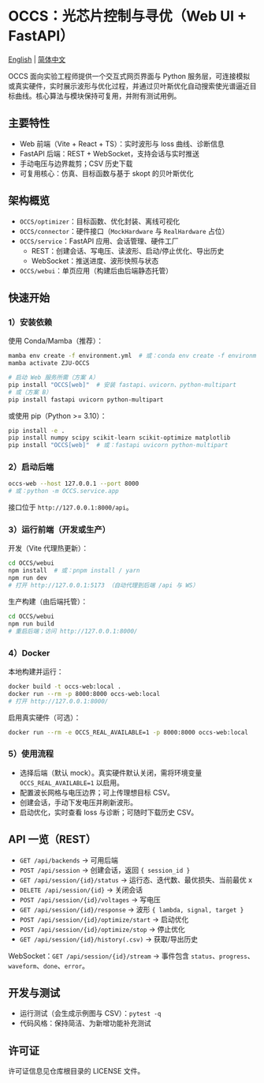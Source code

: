 # OCCS：光芯片控制与寻优（Web UI + FastAPI）

[English](./README.en.md) | [简体中文](./README.zh-CN.md)

OCCS 面向实验工程师提供一个交互式网页界面与 Python 服务层，可连接模拟或真实硬件，实时展示波形与优化过程，并通过贝叶斯优化自动搜索使光谱逼近目标曲线。核心算法与模块保持可复用，并附有测试用例。

## 主要特性

- Web 前端（Vite + React + TS）：实时波形与 loss 曲线、诊断信息
- FastAPI 后端：REST + WebSocket，支持会话与实时推送
- 手动电压与边界裁剪；CSV 历史下载
- 可复用核心：仿真、目标函数与基于 skopt 的贝叶斯优化

## 架构概览

- `OCCS/optimizer`：目标函数、优化封装、离线可视化
- `OCCS/connector`：硬件接口（`MockHardware` 与 `RealHardware` 占位）
- `OCCS/service`：FastAPI 应用、会话管理、硬件工厂
  - REST：创建会话、写电压、读波形、启动/停止优化、导出历史
  - WebSocket：推送进度、波形快照与状态
- `OCCS/webui`：单页应用（构建后由后端静态托管）

## 快速开始

### 1）安装依赖

使用 Conda/Mamba（推荐）：

```bash
mamba env create -f environment.yml  # 或：conda env create -f environment.yml
mamba activate ZJU-OCCS

# 启动 Web 服务所需（方案 A）
pip install "OCCS[web]"  # 安装 fastapi、uvicorn、python-multipart
# 或（方案 B）
pip install fastapi uvicorn python-multipart
```

或使用 pip（Python >= 3.10）：

```bash
pip install -e .
pip install numpy scipy scikit-learn scikit-optimize matplotlib
pip install "OCCS[web]"  # 或：fastapi uvicorn python-multipart
```

### 2）启动后端

```bash
occs-web --host 127.0.0.1 --port 8000
# 或：python -m OCCS.service.app
```

接口位于 `http://127.0.0.1:8000/api`。

### 3）运行前端（开发或生产）

开发（Vite 代理热更新）：

```bash
cd OCCS/webui
npm install  # 或：pnpm install / yarn
npm run dev
# 打开 http://127.0.0.1:5173 （自动代理到后端 /api 与 WS）
```

生产构建（由后端托管）：

```bash
cd OCCS/webui
npm run build
# 重启后端；访问 http://127.0.0.1:8000/
```

### 4）Docker

本地构建并运行：

```bash
docker build -t occs-web:local .
docker run --rm -p 8000:8000 occs-web:local
# 打开 http://127.0.0.1:8000/
```

启用真实硬件（可选）：

```bash
docker run --rm -e OCCS_REAL_AVAILABLE=1 -p 8000:8000 occs-web:local
```

### 5）使用流程

- 选择后端（默认 mock）。真实硬件默认关闭，需将环境变量 `OCCS_REAL_AVAILABLE=1` 以启用。
- 配置波长网格与电压边界；可上传理想目标 CSV。
- 创建会话，手动下发电压并刷新波形。
- 启动优化，实时查看 loss 与诊断；可随时下载历史 CSV。

## API 一览（REST）

- `GET /api/backends` → 可用后端
- `POST /api/session` → 创建会话，返回 `{ session_id }`
- `GET /api/session/{id}/status` → 运行态、迭代数、最优损失、当前最优 x
- `DELETE /api/session/{id}` → 关闭会话
- `POST /api/session/{id}/voltages` → 写电压
- `GET /api/session/{id}/response` → 波形 `{ lambda, signal, target }`
- `POST /api/session/{id}/optimize/start` → 启动优化
- `POST /api/session/{id}/optimize/stop` → 停止优化
- `GET /api/session/{id}/history(.csv)` → 获取/导出历史

WebSocket：`GET /api/session/{id}/stream` → 事件包含 `status`、`progress`、`waveform`、`done`、`error`。

## 开发与测试

- 运行测试（会生成示例图与 CSV）：`pytest -q`
- 代码风格：保持简洁、为新增功能补充测试

## 许可证

许可证信息见仓库根目录的 LICENSE 文件。
